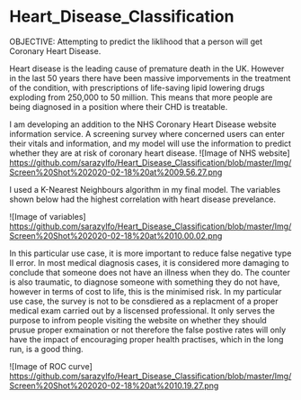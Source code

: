 # Heart_Disease_Classification

OBJECTIVE: Attempting to predict the liklihood that a person will get Coronary Heart Disease. 

Heart disease is the leading cause of premature death in the UK. However in the last 50 years there have been massive imporvements in the treatment of the condition, with prescriptions of life-saving lipid lowering drugs exploding from 250,000 to 50 million. This means that more people are being diagnosed in a position where their CHD is treatable. 

I am developing an addition to the NHS Coronary Heart Disease website information service. A screening survey where concerned users can enter their vitals and information, and my model will use the information to predict whether they are at risk of coronary heart disease. 
![Image of NHS website]
https://github.com/sarazylfo/Heart_Disease_Classification/blob/master/Img/Screen%20Shot%202020-02-18%20at%2009.56.27.png

I used a K-Nearest Neighbours algorithm in my final model. The variables shown below had the highest correlation with heart disease prevelance.

![Image of variables]
https://github.com/sarazylfo/Heart_Disease_Classification/blob/master/Img/Screen%20Shot%202020-02-18%20at%2010.00.02.png

In this particular use case, it is more important to reduce false negative type II error. In most medical diagnosis cases, it is considered more damaging to conclude that someone does not have an illness when they do. The counter is also traumatic, to diagnose someone with something they do not have, however in terms of cost to life, this is the minimised risk. 
In my particular use case, the survey is not to be consdiered as a replacment of a proper medical exam carried out by a liscensed professional. It only serves the purpose to infrom people visiting the website on whether they should prusue proper exmaination or not therefore the false postive rates will only have the impact of encouraging proper health practises, which in the long run, is a good thing. 

![Image of ROC curve]
https://github.com/sarazylfo/Heart_Disease_Classification/blob/master/Img/Screen%20Shot%202020-02-18%20at%2010.19.27.png

